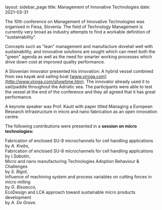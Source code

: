 layout: sidebar_page
title: Management of Innovative Technologies
date: 2021-03-31

The 10th conference on Management of Innovative Technologies was organised in Fiesa, Slovenia.  The field of Technology Management is currently very broad as industry attempts to find a workable definition of "sustainability".
<!--break-->
Concepts such as "lean" management and manufacture dovetail well with sustainability, and innovative solutions are sought which can meet both the "green" agenda as well as the need for smarter working processes which drive down cost at improved quality performance.  

A Slovenian innovator presented his innovation: A hybrid vessel combined from sea kayak and sailing boat [www.viroga.com](http://www.viroga.com/showtime.htm). 
The innovator already used it to sail/paddle throughout the Adriatic sea. The participants were able to test the vessel at the end of the conference and they all agreed that it has great performance.

A keynote speaker was Prof. Kautt with paper titled Managing a European Research Infrastructure in micro and nano fabrication as an open innovation centre.  

The following contributions were presented in a 
**session on micro technologies:**  


Fabrication of enclosed SU-8 microchannels for cell handling applications  
by *A. Krebs,*  
Fabrication of enclosed SU-8 microchannels for cell handling applications  
by *I.Sabotin,*  
Micro and nano manufacturing Technologies Adoption Behaviour & Challenges  
by *S. Bigot,*  
Influence of machining system and process variables on cutting forces in micro milling  
by *G. Bissacco,*  
EcoDesign and LCA approach toward sustainable micro products development  
by *A. De Grave.*